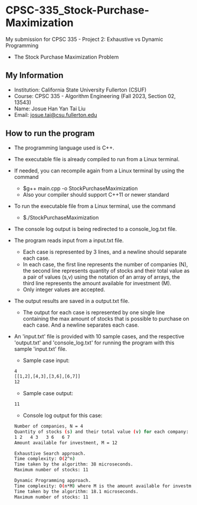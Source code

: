 # CPSC-335_Stock-Purchase-Maximization #

My submission for CPSC 335 - Project 2: Exhaustive vs Dynamic Programming
* The Stock Purchase Maximization Problem

## My Information ##

* Institution: California State University Fullerton (CSUF)
* Course: CPSC 335 - Algorithm Engineering (Fall 2023, Section 02, 13543)
* Name: Josue Han Yan Tai Liu
* Email: josue.tai@csu.fullerton.edu

## How to run the program ##

* The programming language used is C++.
* The executable file is already compiled to run from a Linux terminal.
* If needed, you can recompile again from a Linux terminal by using the command
    - $g++ main.cpp -o StockPurchaseMaximization
    - Also your compiler should support C++11 or newer standard
* To run the executable file from a Linux terminal, use the command
    - $./StockPurchaseMaximization
* The console log output is being redirected to a console_log.txt file.
* The program reads input from a input.txt file.
    - Each case is represented by 3 lines, and a newline should separate each case.
    - In each case, the first line represents the number of companies (N), the second line represents quantity of stocks and their total value as a pair of values (s,v) using the notation of an array of arrays, the third line represents the amount available for investment (M).
    - Only integer values are accepted.
* The output results are saved in a output.txt file.
    - The output for each case is represented by one single line containing the max amount of stocks that is possible to purchase on each case. And a newline separates each case.
* An 'input.txt' file is provided with 10 sample cases, and the respective 'output.txt' and 'console_log.txt' for running the program with this sample 'input.txt' file.
    - Sample case input:

    ```bash
    4
    [[1,2],[4,3],[3,6],[6,7]]
    12
    ```

    - Sample case output:

    ```bash
    11
    ```

    - Console log output for this case:

    ```bash
    Number of companies, N = 4
    Quantity of stocks (s) and their total value (v) for each company:
    1 2   4 3   3 6   6 7  
    Amount available for investment, M = 12

    Exhaustive Search approach.
    Time complexity: O(2^n)
    Time taken by the algorithm: 38 microseconds.
    Maximum number of stocks: 11

    Dynamic Programming approach.
    Time complexity: O(n*M) where M is the amount available for investment
    Time taken by the algorithm: 18.1 microseconds.
    Maximum number of stocks: 11
    ```